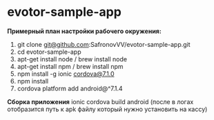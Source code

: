 # evotor-sample-app
**Примерный план настройки рабочего окружения:**
1. git clone git@github.com:SafronovVV/evotor-sample-app.git
2. cd evotor-sample-app
3. apt-get install node / brew install node
4. apt-get install npm / brew install npm
5. npm install -g ionic cordova@7.1.0
6. npm install
7. cordova platform add android@^7.1.4

**Сборка приложения**
ionic cordova build android (после в логах отобразится путь к apk файлу который нужно установить на кассу)
